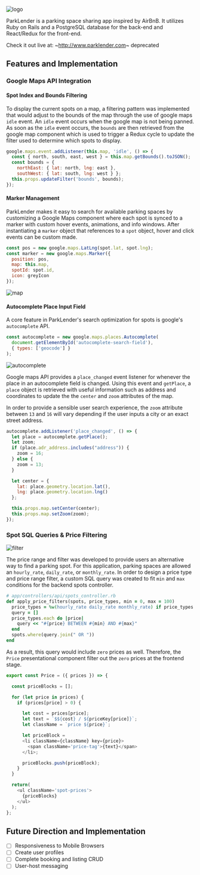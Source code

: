 ![logo](./docs/color-logo.png)

ParkLender is a parking space sharing app inspired by AirBnB. It utilizes Ruby on Rails and a PostgreSQL database for the back-end and React/Redux for the front-end.

Check it out live at: ~http://www.parklender.com~ deprecated

## Features and Implementation

### Google Maps API Integration

#### Spot Index and Bounds Filtering

To display the current spots on a map, a filtering pattern was implemented that would adjust to the bounds of the map through the use of google maps `idle` event. An `idle` event occurs when the google map is not being panned. As soon as the `idle` event occurs, the `bounds` are then retrieved from the google map component which is used to trigger a Redux cycle to update the filter used to determine which spots to display.

```javascript
google.maps.event.addListener(this.map, 'idle', () => {
  const { north, south, east, west } = this.map.getBounds().toJSON();
  const bounds = {
    northEast: { lat: north, lng: east },
    southWest: { lat: south, lng: west } };
  this.props.updateFilter('bounds', bounds);
});
```

#### Marker Management

ParkLender makes it easy to search for available parking spaces by customizing a Google Maps component where each spot is synced to a marker with custom hover events, animations, and info windows. After instantiating a `marker` object that references to a `spot` object, hover and click events can be custom made.

```javascript
const pos = new google.maps.LatLng(spot.lat, spot.lng);
const marker = new google.maps.Marker({
  position: pos,
  map: this.map,
  spotId: spot.id,
  icon: greyIcon
});
```
![map](./docs/map.png)

#### Autocomplete Place Input Field

A core feature in ParkLender's search optimization for spots is google's `autocomplete` API.

 ```javascript
 const autocomplete = new google.maps.places.Autocomplete(
   document.getElementById('autocomplete-search-field'),
   { types: ['geocode'] }
 );
 ```

 ![autocomplete](./docs/autocomplete.png)

 Google maps API provides a `place_changed` event listener for whenever the place in an autocomplete field is changed. Using this event and `getPlace`, a `place` object is retrieved with useful information such as address and coordinates to update the the `center` and `zoom` attributes of the map.

 In order to provide a sensible user search experience, the `zoom` attribute between `13` and `16` will vary depending if the user inputs a city or an exact street address.

```javascript
autocomplete.addListener('place_changed', () => {
  let place = autocomplete.getPlace();
  let zoom;
  if (place.adr_address.includes("address")) {
    zoom = 16;
  } else {
    zoom = 13;
  }

  let center = {
    lat: place.geometry.location.lat(),
    lng: place.geometry.location.lng()
  };

  this.props.map.setCenter(center);
  this.props.map.setZoom(zoom);
});
```

### Spot SQL Queries & Price Filtering

![filter](./docs/filter.png)

The price range and filter was developed to provide users an alternative way to find a parking spot. For this application, parking spaces are allowed an `hourly_rate`, `daily_rate`, or `monthly_rate`. In order to design a price type and price range filter, a custom SQL query was created to fit `min` and `max` conditions for the backend spots controller.

```ruby
# app/controllers/api/spots_controller.rb
def apply_price_filters(spots, price_types, min = 0, max = 100)
  price_types = %w(hourly_rate daily_rate monthly_rate) if price_types.empty?
  query = []
  price_types.each do |price|
    query << "#{price} BETWEEN #{min} AND #{max}"
  end
  spots.where(query.join(" OR "))
end
```

As a result, this query would include `zero` prices as well. Therefore, the `Price` presentational component filter out the `zero` prices at the frontend stage.

```javascript
export const Price = ({ prices }) => {

  const priceBlocks = [];

  for (let price in prices) {
    if (prices[price] > 0) {

      let cost = prices[price];
      let text = `$${cost} / ${priceKey[price]}`;
      let className = `price ${price}`;

      let priceBlock =
      <li className={className} key={price}>
        <span className='price-tag'>{text}</span>
      </li>;

      priceBlocks.push(priceBlock);
    }
  }

  return(
    <ul className='spot-prices'>
      {priceBlocks}
    </ul>
  );
};
```

## Future Direction and Implementation

- [ ] Responsiveness to Mobile Browsers
- [ ] Create user profiles
- [ ] Complete booking and listing CRUD
- [ ] User-host messaging
